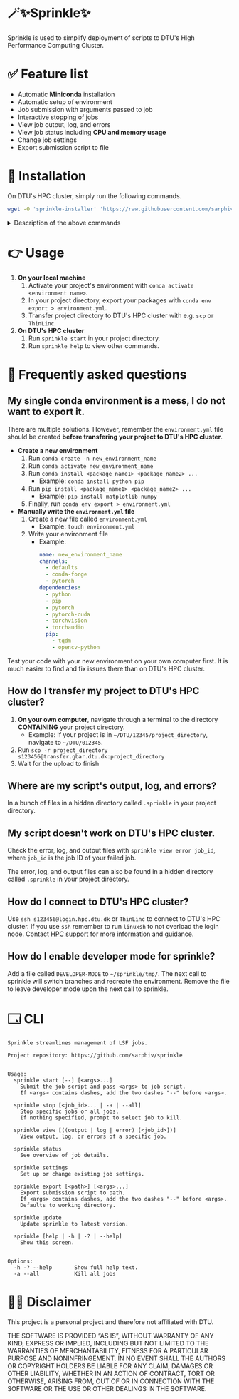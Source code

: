 # 🪄✨Sprinkle✨
Sprinkle is used to simplify deployment of scripts to DTU's High Performance Computing Cluster. 


# ✅ Feature list
- Automatic **Miniconda** installation
- Automatic setup of environment
- Job submission with arguments passed to job
- Interactive stopping of jobs
- View job output, log, and errors
- View job status including **CPU and memory usage**
- Change job settings
- Export submission script to file


# 🚀 Installation
On DTU's HPC cluster, simply run the following commands.

```bash
wget -O 'sprinkle-installer' 'https://raw.githubusercontent.com/sarphiv/sprinkle/main/bin/sprinkle' && chmod u+x sprinkle-installer && ./sprinkle-installer update && rm -f sprinkle-installer && source ~/.profile && sprinkle update && sprinkle help
```

<details>
  <summary>Description of the above commands</summary>

  ```bash
  # Downloads newest version of sprinkle
  $ wget -O 'sprinkle-installer' 'https://raw.githubusercontent.com/sarphiv/sprinkle/main/bin/sprinkle'
  # Makes the script executable
  $ chmod u+x sprinkle-installer
  # Runs the installation script
  $ ./sprinkle-installer update
  # Delete downloaded sprinkle file
  $ rm -f sprinkle-installer
  # Update environment variables of current shell
  $ source ~/.profile
  # Run installed sprinkle for final setup
  $ sprinkle update
  # Display help view
  $ sprinkle help
  ```
</details>


# 👉 Usage
1. **On your local machine**
    1. Activate your project's environment with `conda activate <environment name>`.
    0. In your project directory, export your packages with `conda env export > environment.yml`.
    0. Transfer project directory to DTU's HPC cluster with e.g. `scp` or `ThinLinc`. 
2. **On DTU's HPC cluster**
    1. Run `sprinkle start` in your project directory.
    0. Run `sprinkle help` to view other commands.


# 📖 Frequently asked questions
## My single conda environment is a mess, I do not want to export it.
There are multiple solutions. However, remember the `environment.yml` file 
should be created **before transfering your project to DTU's HPC cluster**.

- __**Create a new environment**__
  1. Run `conda create -n new_environment_name`
  0. Run `conda activate new_environment_name`
  0. Run `conda install <package_name1> <package_name2> ...`
      - Example: `conda install python pip`
  0. Run `pip install <package_name1> <package_name2> ...`
      - Example: `pip install matplotlib numpy`
  0. Finally, run `conda env export > environment.yml`
- __**Manually write the `environment.yml` file**__
  1. Create a new file called `environment.yml`
      - Example: `touch environment.yml`
  0. Write your environment file
      - Example:
          ```yaml
          name: new_environment_name
          channels:
            - defaults
            - conda-forge
            - pytorch
          dependencies:
            - python
            - pip
            - pytorch
            - pytorch-cuda
            - torchvision
            - torchaudio
            pip:
              - tqdm
              - opencv-python
          ```

Test your code with your new environment on your own computer first.
It is much easier to find and fix issues there than on DTU's HPC cluster.

## How do I transfer my project to DTU's HPC cluster?
1. **On your own computer**, navigate through a terminal to the directory **CONTAINING** your project directory.
    - Example: If your project is in `~/DTU/12345/project_directory`, navigate to `~/DTU/012345`.
0. Run `scp -r project_directory s123456@transfer.gbar.dtu.dk:project_directory`
0. Wait for the upload to finish

## Where are my script's output, log, and errors?
In a bunch of files in a hidden directory called `.sprinkle` in your project directory.

## My script doesn't work on DTU's HPC cluster.
Check the error, log, and output files with `sprinkle view error job_id`, 
where `job_id` is the job ID of your failed job.

The error, log, and output files can also be found 
in a hidden directory called `.sprinkle` in your project directory.

## How do I connect to DTU's HPC cluster?
Use `ssh s123456@login.hpc.dtu.dk` or `ThinLinc` to connect to DTU's HPC cluster.
If you use `ssh` remember to run `linuxsh` to not overload the login node.
Contact [HPC support](https://www.hpc.dtu.dk/) for more information and guidance.

## How do I enable developer mode for sprinkle?
Add a file called `DEVELOPER-MODE` to `~/sprinkle/tmp/`.
The next call to sprinkle will switch branches and recreate the environment.
Remove the file to leave developer mode upon the next call to sprinkle.


# 🗔 CLI
```
Sprinkle streamlines management of LSF jobs.

Project repository: https://github.com/sarphiv/sprinkle


Usage:
  sprinkle start [--] [<args>...]
    Submit the job script and pass <args> to job script.
    If <args> contains dashes, add the two dashes "--" before <args>.

  sprinkle stop [<job_id>... | -a | --all]
    Stop specific jobs or all jobs.
    If nothing specified, prompt to select job to kill.

  sprinkle view [((output | log | error) [<job_id>])]
    View output, log, or errors of a specific job.

  sprinkle status
    See overview of job details.

  sprinkle settings
    Set up or change existing job settings.

  sprinkle export [<path>] [<args>...]
    Export submission script to path. 
    If <args> contains dashes, add the two dashes "--" before <args>.
    Defaults to working directory.
    
  sprinkle update
    Update sprinkle to latest version.

  sprinkle [help | -h | -? | --help]
    Show this screen.


Options:
  -h -? --help       Show full help text.
  -a --all           Kill all jobs
```

# 🧑‍⚖️ Disclaimer
This project is a personal project and therefore not affiliated with DTU. 

THE SOFTWARE IS PROVIDED “AS IS”, WITHOUT WARRANTY OF ANY KIND, EXPRESS OR IMPLIED, INCLUDING BUT NOT LIMITED TO THE WARRANTIES OF MERCHANTABILITY, FITNESS FOR A PARTICULAR PURPOSE AND NONINFRINGEMENT. IN NO EVENT SHALL THE AUTHORS OR COPYRIGHT HOLDERS BE LIABLE FOR ANY CLAIM, DAMAGES OR OTHER LIABILITY, WHETHER IN AN ACTION OF CONTRACT, TORT OR OTHERWISE, ARISING FROM, OUT OF OR IN CONNECTION WITH THE SOFTWARE OR THE USE OR OTHER DEALINGS IN THE SOFTWARE.

